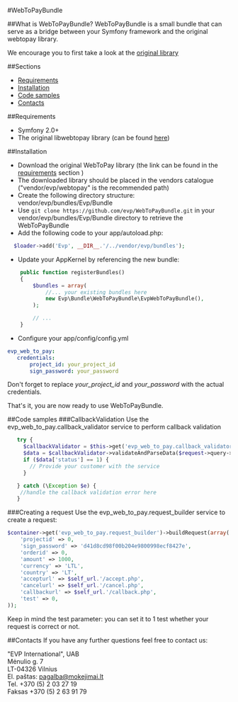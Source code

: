 #WebToPayBundle

##What is WebToPayBundle?
WebToPayBundle is a small bundle that can serve as a bridge between your Symfony framework and the original webtopay library.

We encourage you to first take a look at the [original library](https://bitbucket.org/webtopay/libwebtopay)


##Sections
* [Requirements](#requirements)
* [Installation](#installation)
* [Code samples](#code-samples)
* [Contacts](#contacts)

##Requirements
* Symfony 2.0+
* The original libwebtopay library (can be found [here](http://bitbucket.org/webtopay/libwebtopay/get/default.zip))

##Installation
* Download the original WebToPay library (the link can be found in the [requirements](#requirements) section )
* The downloaded library should be placed in the vendors catalogue ("vendor/evp/webtopay" is the recommended path)
* Create the following directory structure: vendor/evp/bundles/Evp/Bundle
* Use ```git clone https://github.com/evp/WebToPayBundle.git``` in your vendor/evp/bundles/Evp/Bundle directory to retrieve the WebToPayBundle
* Add the following code to your app/autoload.php:

```php
  $loader->add('Evp', __DIR__.'/../vendor/evp/bundles');
```
* Update your AppKernel by referencing the new bundle:

```php
    public function registerBundles()
    {
        $bundles = array(
            //... your existing bundles here
            new Evp\Bundle\WebToPayBundle\EvpWebToPayBundle(),
        );

        // ...
    }
```

* Configure your app/config/config.yml

```yml
evp_web_to_pay:    
   credentials:    
       project_id: your_project_id    
       sign_password: your_password    
```

Don't forget to replace *your_project_id* and *your_password* with the actual credentials.    

That's it, you are now ready to use WebToPayBundle.

##Code samples
###CallbackValidation
Use the evp_web_to_pay.callback_validator service to perform callback validation

```php
   try {
     $callbackValidator = $this->get('evp_web_to_pay.callback_validator')->validateAndParseData($request->query->all());
     $data = $callbackValidator->validateAndParseData($request->query->all());
     if ($data['status'] == 1) {
       // Provide your customer with the service
     }

   } catch (\Exception $e) {
    //handle the callback validation error here
   }
```
###Creating a request
Use the evp_web_to_pay.request_builder service to create a request:

```php
$container->get('evp_web_to_pay.request_builder')->buildRequest(array(
    'projectid' => 0,
    'sign_password' => 'd41d8cd98f00b204e9800998ecf8427e',
    'orderid' => 0,
    'amount' => 1000,
    'currency' => 'LTL',
    'country' => 'LT',
    'accepturl' => $self_url.'/accept.php',
    'cancelurl' => $self_url.'/cancel.php',
    'callbackurl' => $self_url.'/callback.php',
    'test' => 0,
));
```

Keep in mind the test parameter: you can set it to 1 test whether your request is correct or not.

##Contacts
If you have any further questions feel free to contact us:

"EVP International", UAB    
Mėnulio g. 7    
LT-04326 Vilnius    
El. paštas: pagalba@mokejimai.lt    
Tel. +370 (5) 2 03 27 19    
Faksas +370 (5) 2 63 91 79    
